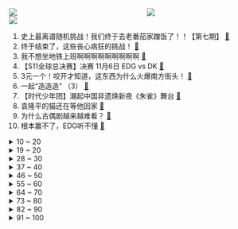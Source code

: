 <div >
	<a style="float:left;width:55%;" href = "https://github.com/anuraghazra/github-readme-stats">
	 <img src = "https://github-readme-stats.vercel.app/api?username=iuuuuuaena&theme=buefy&show_icons=true"/>
	</a>
	<a  style="float:right;width:45%" href = "https://github.com/anuraghazra/github-readme-stats">
	 <img  src="https://github-readme-stats.vercel.app/api/top-langs/?username=anuraghazra&layout=compact"/>
	</a>
	</div>

[![](https://img.shields.io/badge/jxd-@jxdgogogo.xyz-yellowgreen.svg)](https://www.jxdgogogo.xyz)<br>
1. 史上最离谱随机挑战！我们终于去老番茄家蹭饭了！！【第七期】 [:link:](//www.bilibili.com/video/BV1Kh411t7dZ) <br>
2. 终于结束了，这些丧心病狂的挑战！ [:link:](//www.bilibili.com/video/BV1AT4y1d7bC) <br>
3. 我不想坐地铁上班啊啊啊啊啊啊啊啊啊 [:link:](//www.bilibili.com/video/BV1H34y1Z7mm) <br>
4. 【S11全球总决赛】决赛 11月6日 EDG vs DK [:link:](//www.bilibili.com/video/BV1EP4y1j7kV) <br>
5. 3元一个！咬开才知道，这东西为什么火爆南方街头！ [:link:](//www.bilibili.com/video/BV14v411M7Pj) <br>
6. 一起“造造造” （3） [:link:](//www.bilibili.com/video/BV1WQ4y1S7TZ) <br>
7. 【时代少年团】潮起中国非遗焕新夜《朱雀》舞台 [:link:](//www.bilibili.com/video/BV13P4y1j7SL) <br>
8. 袁隆平的猫还在等他回家 [:link:](//www.bilibili.com/video/BV15g411K7Hh) <br>
9. 为什么古偶剧越来越难看？ [:link:](//www.bilibili.com/video/BV1sT4y1d7vt) <br>
10. 根本赢不了，EDG听不懂 [:link:](//www.bilibili.com/video/BV1Wq4y1r77g) <br>
<details>
<summary>10 ~ 20</summary>

11. 班长的坟墓！却是孬兵的天堂？《士兵突击》P2 [:link:](//www.bilibili.com/video/BV13h411t78v) <br>
12. 「周深」新歌《光亮》：戏腔献唱紫禁城！ [:link:](//www.bilibili.com/video/BV1AR4y1E7NS) <br>
13. 5G，华为，土耳其——我花了两个月，搞懂了5G背后的秘密 [:link:](//www.bilibili.com/video/BV1fq4y1g7hq) <br>
14. 卧槽！我蚌埠住了！全是名场面！ [:link:](//www.bilibili.com/video/BV1Tb4y187Bj) <br>
15. 看完10月新番，谢谢，我全家泪腺炸了！【泛式】 [:link:](//www.bilibili.com/video/BV1mu411o7wd) <br>
16. 蹭饭蹭到最贵夜宵！重达15斤的百年大波龙，光钳子就比头还大…… [:link:](//www.bilibili.com/video/BV1tR4y1E7eR) <br>
17. 2018年亚运会英雄联盟决赛视频 [:link:](//www.bilibili.com/video/BV1HR4y1E7xz) <br>
18. 后来才发现，唐氏表演法则居然全是真的！ [:link:](//www.bilibili.com/video/BV1fb4y1b7JQ) <br>
19. DK并非不可战胜！上百个录像分析DK的运营细节 [:link:](//www.bilibili.com/video/BV13q4y1V7Lg) <br>
</details>
<details>
<summary>19 ~ 20</summary>

20. 火焰切割机应该怎么用？【硬核狠人14】 [:link:](//www.bilibili.com/video/BV1pP4y1j7Lq) <br>
21. 借2分钟实现换腰子梦想，尿毒症女孩弹唱《走马》为攒钱治病 [:link:](//www.bilibili.com/video/BV1jL41137ox) <br>
22. 《车 祸 模 拟 器》 [:link:](//www.bilibili.com/video/BV1FR4y1E7kg) <br>
23. 耗时6个月终于完成!中国女性历史编年表 |上古时期——辛亥革命 [:link:](//www.bilibili.com/video/BV1oS4y1R79j) <br>
24. 在纽约扮中国鬼 上了纽约新闻 登了美国报纸 [:link:](//www.bilibili.com/video/BV1vu411o7gA) <br>
25. 《面试天花板》 [:link:](//www.bilibili.com/video/BV1TL4y1q7KP) <br>
26. 如果EDG夺冠，我就cos塔姆！！ [:link:](//www.bilibili.com/video/BV16S4y1R7ay) <br>
27. 嘴唇干？开裂？怒花4万，我居然测到了没啥用的唇膏！【老爸评测】 [:link:](//www.bilibili.com/video/BV1zQ4y1S71f) <br>
28. 【warma】地上的脚印是谁的？一路跟了过去居然发现……？！ [:link:](//www.bilibili.com/video/BV1344y1i7FK) <br>
</details>
<details>
<summary>28 ~ 30</summary>

29. 一线之间 [:link:](//www.bilibili.com/video/BV1qb4y1b7Hh) <br>
30. “全世界都在说中国话” [:link:](//www.bilibili.com/video/BV1vL411375E) <br>
31. 《五子棋三步必胜下法》 [:link:](//www.bilibili.com/video/BV1tr4y1C7rr) <br>
32. 【基德】B站网友把顶尖科学家问的哑口无言 史上最无语科学论坛！ [:link:](//www.bilibili.com/video/BV1Jh411t7yt) <br>
33. 【崩坏3】青空的约定（声优原创曲） [:link:](//www.bilibili.com/video/BV1yQ4y1q74w) <br>
34. 耗时一个月！我终于将它做成了游戏！！（附下载链接） [:link:](//www.bilibili.com/video/BV1Lr4y1y7ZF) <br>
35. 11.06今天婚礼，我写了一首歌 [:link:](//www.bilibili.com/video/BV1tq4y137uY) <br>
36. 东北不能失去酸菜！ [:link:](//www.bilibili.com/video/BV1eu411o745) <br>
37. 【啊粥】人民的名义09：沙瑞金如何在汉东省扎稳脚跟？ [:link:](//www.bilibili.com/video/BV1dP4y1V7tx) <br>
</details>
<details>
<summary>37 ~ 40</summary>

38. 【龚俊】东问西答挑战！输赢我来拿捏！ [:link:](//www.bilibili.com/video/BV1cQ4y1B7o5) <br>
39. 差距怎么就这么大呢 [:link:](//www.bilibili.com/video/BV1C3411b7RV) <br>
40. 我们被假Steam举报了？揭露百度上的虚假Steam到底有多魔幻？ [:link:](//www.bilibili.com/video/BV1AR4y1E7tQ) <br>
41. 我们是冠军！！！ [:link:](//www.bilibili.com/video/BV12R4y1E7kn) <br>
42. 一切恐惧源自于火力不足，CIA获取中国航天核心机密 [:link:](//www.bilibili.com/video/BV1XF411a76s) <br>
43. 救命！！我当时以为爸妈在吹牛！！！ [:link:](//www.bilibili.com/video/BV1K34y1Z75t) <br>
44. 【原神】狼王：？你这胡桃保真吗，听着不对啊！！ [:link:](//www.bilibili.com/video/BV1Xu411o71Z) <br>
45. 那一刻，他成神了 [:link:](//www.bilibili.com/video/BV1744y1i7MF) <br>
46. 重铸LPL荣光，吾辈义不容辞，EDG加油！ [:link:](//www.bilibili.com/video/BV1Lq4y1V7xp) <br>
</details>
<details>
<summary>46 ~ 50</summary>

47. 庆祝周董出道21载！神曲之最！绝世联手！B站陈奕迅《夜曲》真.粤语版 [:link:](//www.bilibili.com/video/BV1Kg411K7fa) <br>
48. 这英特尔12代CPU有点强啊！ [:link:](//www.bilibili.com/video/BV1mS4y1R7k4) <br>
49. 10000张真实纸牌拍摄！还原惊天魔盗团牌雨术！ [:link:](//www.bilibili.com/video/BV1UU4y1u7nR) <br>
50. 分尸、构陷、暗网、虐杀，每集一个大高潮，这剧是要逆天！悬疑犯罪剧《逆局》第一期 [:link:](//www.bilibili.com/video/BV1d3411k7mz) <br>
51. 【原神手书】《璃月少年少女闲话逸事》 [:link:](//www.bilibili.com/video/BV1fR4y1779Y) <br>
52. 崩坏3「星火流音」纪念演出正片 [:link:](//www.bilibili.com/video/BV18r4y1C7xo) <br>
53. 985本科，却是全场学历最低 | 大厂面试吐槽 [:link:](//www.bilibili.com/video/BV1VF411a7pr) <br>
54. 听君一席话，全是废话 3.0 ！！！ [:link:](//www.bilibili.com/video/BV1aT4y1d7zD) <br>
55. 英国父子三人测评爆红懒人速食大公开！一看全是中国产！ [:link:](//www.bilibili.com/video/BV1yU4y1u7WF) <br>
</details>
<details>
<summary>55 ~ 60</summary>

56. 【高燃预警】三分钟用五种兵器夺走你的硬币！ [:link:](//www.bilibili.com/video/BV1MP4y1j7Ld) <br>
57. 当我作死在电脑上下载了p2p下崽器后 [:link:](//www.bilibili.com/video/BV1Wv411T77m) <br>
58. 给狸花猫装上摄像头，看看它天天都去哪了（2） [:link:](//www.bilibili.com/video/BV1bQ4y1S7gW) <br>
59. 《 M C 寄生虫爆发》豆瓣：2.0分 [:link:](//www.bilibili.com/video/BV1M44y1e7CV) <br>
60. 鬼叫得都比我好听 [:link:](//www.bilibili.com/video/BV11U4y1u7Y9) <br>
61. 👻 往 生 堂 乐 团 🎺 [:link:](//www.bilibili.com/video/BV1HP4y157MG) <br>
62. 深夜便利店干饭,老朋友辞职,我玉玉了没什么胃口~美食探店/无广试吃员 [:link:](//www.bilibili.com/video/BV1jL41137Eu) <br>
63. 胡桃：我的痛楚你们懂吗？ [:link:](//www.bilibili.com/video/BV1wQ4y1B7Xw) <br>
64. 又解锁了一个土豆新吃法！我真太喜欢了 [:link:](//www.bilibili.com/video/BV1sL41137jN) <br>
</details>
<details>
<summary>64 ~ 70</summary>

65. 这才是牛肉的最高境界！先喝汤再吃肉，米饭至少三碗起！ [:link:](//www.bilibili.com/video/BV1Ub4y1b7UB) <br>
66. 连环整活！把我的自拍纹到女友的脸上…再做成海报贴满全家！ [:link:](//www.bilibili.com/video/BV1jL411u7uP) <br>
67. 卫衣上的绳子是这样系的 [:link:](//www.bilibili.com/video/BV1aQ4y1S7yc) <br>
68. 房车刚停在草原上，就遇到当地牧民上前来查看 [:link:](//www.bilibili.com/video/BV1Yv411T7k6) <br>
69. 百万摄像师出镜！！在美国这个美食荒漠，我是如何成为百万美食UP? [:link:](//www.bilibili.com/video/BV1A3411C7Ai) <br>
70. 如果EDG夺冠，我就cos魔法猫咪！！ [:link:](//www.bilibili.com/video/BV1jT4y1d7Je) <br>
71. 挖个坑，埋点土，数个一二三四五 [:link:](//www.bilibili.com/video/BV1Br4y1C7GW) <br>
72. 我曾把李白送去坐牢【课本猛男07】 [:link:](//www.bilibili.com/video/BV1er4y1C75D) <br>
73. 【原神】胡 桃 复 刻 现 状 ！ [:link:](//www.bilibili.com/video/BV1zq4y1r7wY) <br>
</details>
<details>
<summary>73 ~ 80</summary>

74. “强加于他人的善意，和恶意有什么区别呢”｜无法超越的动漫台词 [:link:](//www.bilibili.com/video/BV1Fr4y1C7DK) <br>
75. 【明日方舟手书/动画】Tunnel Vision [:link:](//www.bilibili.com/video/BV1P341187nv) <br>
76. 【暴走大事件第八季】20 唐马儒自曝羞耻爱好，铁柱再打假偶遇杰哥（红） [:link:](//www.bilibili.com/video/BV1p34y1o7jF) <br>
77. 让你的手机放个烟花，看看是人工智能还是人工智障…… [:link:](//www.bilibili.com/video/BV1r44y1i7Pt) <br>
78. 关于胡桃堂主很喜欢换装的事 [:link:](//www.bilibili.com/video/BV1vr4y117vQ) <br>
79. 【原神】最离谱的角色小细节！（第六弹） [:link:](//www.bilibili.com/video/BV1H44y1i7sM) <br>
80. 3000块钱的花胶，胀发三天，做一只花胶鸡。审核看了都不舍得发出来。 [:link:](//www.bilibili.com/video/BV1nQ4y1S7GB) <br>
81. 搜救犬杰克并不知道，这次只是比赛… [:link:](//www.bilibili.com/video/BV1wv411g7ud) <br>
82. 大火的“凝固闪电画”是真的假的 [:link:](//www.bilibili.com/video/BV1Nq4y1379D) <br>
</details>
<details>
<summary>82 ~ 90</summary>

83. 可可西里下暴雪堵车！我们在温暖的房车里吃炸鸡！【VanLife】 [:link:](//www.bilibili.com/video/BV16v411T7U8) <br>
84. 我上学期间遇到过的奇怪老师 [:link:](//www.bilibili.com/video/BV1p3411k7uh) <br>
85. 众望所归的2.5周年剧情！长夜临光活动交代了哪些？ [:link:](//www.bilibili.com/video/BV1gf4y1u7Wm) <br>
86. 这个狙击手不太冷 [:link:](//www.bilibili.com/video/BV1234y1o7PM) <br>
87. 大海退潮后，大庆赶海随着潮水发现大个猫眼螺，好像一块海绵 [:link:](//www.bilibili.com/video/BV1PR4y1E7uZ) <br>
88. 偶尔御一下也没关系吧⭐Hot Issue [:link:](//www.bilibili.com/video/BV18r4y1C7Lp) <br>
89. 柴米油盐的生活有人想逃离，也有人很珍惜… [:link:](//www.bilibili.com/video/BV1BQ4y1S7KB) <br>
90. 爆火两年后，奥利给大叔因为坚持正能量，热度不再，现状让人惋惜 [:link:](//www.bilibili.com/video/BV1Cv411T7sy) <br>
91. 这只狗…让我笑了三天三夜 [:link:](//www.bilibili.com/video/BV1r34y1o7au) <br>
</details>
<details>
<summary>91 ~ 100</summary>

92. 螳螂爱好者一定得看看这本书，相当靠谱 [:link:](//www.bilibili.com/video/BV1dQ4y1q7gA) <br>
93. 【4K60FPS】梦龙Imagine Dragons《Demons》核能现场！要勇往直前！ [:link:](//www.bilibili.com/video/BV1fb4y1b7Jy) <br>
94. 今天我生日 吃顿潮汕火锅！ [:link:](//www.bilibili.com/video/BV1gr4y1y7j6) <br>
95. 初看不识片中理，再看已是剧中人 [:link:](//www.bilibili.com/video/BV1Ff4y1u7gH) <br>
96. 【时尚原神】提瓦特学园，少女新生大揭秘! [:link:](//www.bilibili.com/video/BV1hq4y1R7Dw) <br>
97. “遺憾的是我們連合照都沒有” [:link:](//www.bilibili.com/video/BV15q4y1r7R1) <br>
98. 关于给猫去爪！！！不管别人怎么质疑，我们的爱只增不减 [:link:](//www.bilibili.com/video/BV1Gb4y187D4) <br>
99. 无人机领域里的最强王者，仍有缺憾？大疆Mavic 3 评测 [:link:](//www.bilibili.com/video/BV1CL4y1q7M4) <br>
100. 硬小伙挑战徒手打断牛棒骨 [:link:](//www.bilibili.com/video/BV1uh411t7Gb) <br>
</details>
